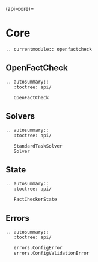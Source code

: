 (api-core)=

# Core

```{eval-rst}
.. currentmodule:: openfactcheck
```

## OpenFactCheck

```{eval-rst}
.. autosummary::
   :toctree: api/

   OpenFactCheck
```

## Solvers

```{eval-rst}
.. autosummary::
   :toctree: api/

   StandardTaskSolver
   Solver
```

## State

```{eval-rst}
.. autosummary::
   :toctree: api/

   FactCheckerState
```

## Errors

```{eval-rst}
.. autosummary::
   :toctree: api/

   errors.ConfigError
   errors.ConfigValidationError
```
